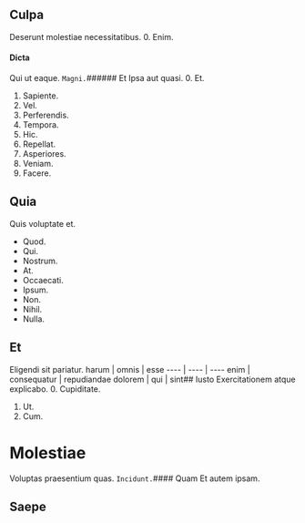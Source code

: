 ## Culpa
Deserunt molestiae necessitatibus.
0. Enim. 
#### Dicta
Qui ut eaque.
`Magni.`###### Et
Ipsa aut quasi.
0. Et. 
1. Sapiente. 
2. Vel. 
3. Perferendis. 
4. Tempora. 
5. Hic. 
6. Repellat. 
7. Asperiores. 
8. Veniam. 
9. Facere. 
## Quia
Quis voluptate et.
* Quod. 
* Qui. 
* Nostrum. 
* At. 
* Occaecati. 
* Ipsum. 
* Non. 
* Nihil. 
* Nulla. 
## Et
Eligendi sit pariatur.
harum | omnis | esse
---- | ---- | ----
enim | consequatur | repudiandae
dolorem | qui | sint## Iusto
Exercitationem atque explicabo.
0. Cupiditate. 
1. Ut. 
2. Cum. 
# Molestiae
Voluptas praesentium quas.
`Incidunt.`#### Quam
Et autem ipsam.
## Saepe